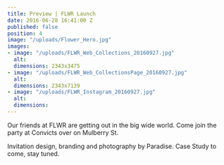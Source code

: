 ```yaml
---
title: Preview | FLWR Launch
date: 2016-06-28 16:41:00 Z
published: false
position: 4
image: "/uploads/Flower_Hero.jpg"
images:
- image: "/uploads/FLWR_Web_Collections_20160927.jpg"
  alt: 
  dimensions: 2343x3475
- image: "/uploads/FLWR_Web_CollectionsPage_20160927.jpg"
  alt: 
  dimensions: 2343x7139
- image: "/uploads/FLWR_Instagram_20160927.jpg"
  alt: 
  dimensions: 
---
```


Our friends at FLWR are getting out in the big wide world. Come join the party at Convicts over on Mulberry St.

Invitation design, branding and photography by Paradise. Case Study to come, stay tuned.